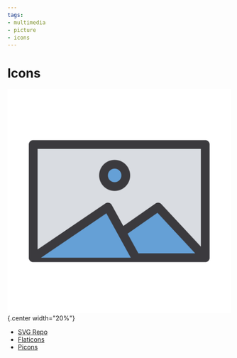 ```yaml
---
tags:
- multimedia
- picture
- icons
---
```


# Icons
![](img/logo.svg){.center width="20%"}

- [SVG Repo](https://www.svgrepo.com)
- [Flaticons](https://www.flaticon.com/)
- [Picons](https://github.com/tschinz/pIcon)

